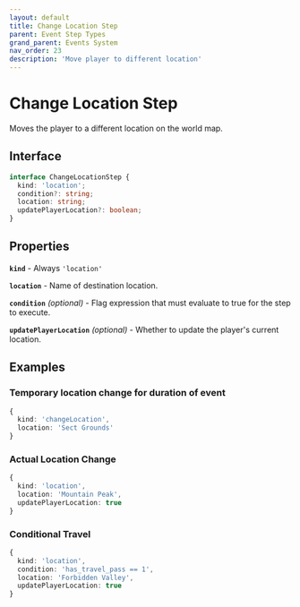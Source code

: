 ```yaml
---
layout: default
title: Change Location Step
parent: Event Step Types
grand_parent: Events System
nav_order: 23
description: 'Move player to different location'
---
```


# Change Location Step

Moves the player to a different location on the world map.

## Interface

```typescript
interface ChangeLocationStep {
  kind: 'location';
  condition?: string;
  location: string;
  updatePlayerLocation?: boolean;
}
```

## Properties

**`kind`** - Always `'location'`

**`location`** - Name of destination location.

**`condition`** _(optional)_ - Flag expression that must evaluate to true for the step to execute.

**`updatePlayerLocation`** _(optional)_ - Whether to update the player's current location.

## Examples

### Temporary location change for duration of event

```typescript
{
  kind: 'changeLocation',
  location: 'Sect Grounds'
}
```

### Actual Location Change

```typescript
{
  kind: 'location',
  location: 'Mountain Peak',
  updatePlayerLocation: true
}
```

### Conditional Travel

```typescript
{
  kind: 'location',
  condition: 'has_travel_pass == 1',
  location: 'Forbidden Valley',
  updatePlayerLocation: true
}
```
